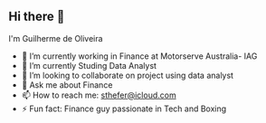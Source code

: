 ## Hi there 👋
I'm Guilherme de Oliveira 

- 🔭 I’m currently working in Finance at Motorserve Australia- IAG 
- 🌱 I’m currently Studing Data Analyst
- 👯 I’m looking to collaborate on project using data analyst 
- 💬 Ask me about Finance 
- 📫 How to reach me: sthefer@icloud.com  
- ⚡ Fun fact: Finance guy passionate in Tech and Boxing 

